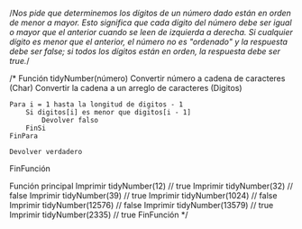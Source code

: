 /*Nos pide que determinemos los dígitos de un número dado están en orden de menor a mayor.
Esto significa que cada dígito del número debe ser igual o 
mayor que el anterior cuando se leen de izquierda a derecha. 
Si cualquier dígito es menor que el anterior, el número no es "ordenado" 
y la respuesta debe ser false; si todos los dígitos están en orden, la respuesta debe ser true.*/

/* Función tidyNumber(número)
    Convertir número a cadena de caracteres (Char)
    Convertir la cadena a un arreglo de caracteres (Digitos)
    
    Para i = 1 hasta la longitud de digitos - 1
        Si digitos[i] es menor que digitos[i - 1]
            Devolver falso
        FinSi
    FinPara
    
    Devolver verdadero
FinFunción

Función principal
    Imprimir tidyNumber(12)    // true
    Imprimir tidyNumber(32)    // false
    Imprimir tidyNumber(39)    // true
    Imprimir tidyNumber(1024)  // false
    Imprimir tidyNumber(12576) // false
    Imprimir tidyNumber(13579) // true
    Imprimir tidyNumber(2335)  // true
FinFunción
 */
